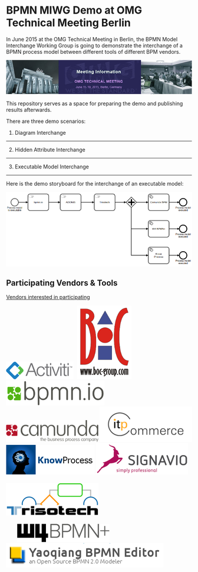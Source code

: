 BPMN MIWG Demo at OMG Technical Meeting Berlin
==============================================

In June 2015 at the OMG Technical Meeting in Berlin, the BPMN Model Interchange Working Group is going to demonstrate the interchange of a BPMN process model between different tools of different BPM vendors.

![OMG Technical Meeting Berlin](press-kit/OMG%20Technical%20Meeting%20Berlin.jpg)

This repository serves as a space for preparing the demo and publishing results afterwards.

There are three demo scenarios:

1. Diagram Interchange
----------------------

2. Hidden Attribute Interchange
-------------------------------

3. Executable Model Interchange
-------------------------------

Here is the demo storyboard for the interchange of an executable model:

![Storyboard](execution-demo/storyboard.png)

Participating Vendors & Tools
-----------------------------
[Vendors interested in participating](http://doodle.com/gqhudvs2ys96hazr)

![Logo](press-kit/logos/Activiti.png)
<img src="press-kit/logos/BOC.png" height="200" hspace="5"/>
![Logo](press-kit/logos/bpmn.io-horizontal.png)
<img src="press-kit/logos/camunda.png" width="250" />
<img src="press-kit/logos/itp-commerce.jpg" width="250" />
![Logo](press-kit/logos/knowprocess.png)
<img src="press-kit/logos/Signavio.jpg" width="250" />
<img src="press-kit/logos/Trisotech.png" width="250" vspace="20" />
<img src="press-kit/logos/W4BPMN+.png" width="250" hspace="30" />
![Logo](press-kit/logos/yaoqiang-bpmn-editor.png)

